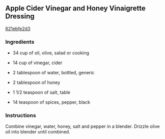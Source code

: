 ## Apple Cider Vinegar and Honey Vinaigrette Dressing

[621ebfe2d3](http://www.food.com/recipe/apple-cider-vinegar-and-honey-vinaigrette-dressing-396343)

### Ingredients

 - 34 cup of oil, olive, salad or cooking

 - 14 cup of vinegar, cider

 - 2 tablespoon of water, bottled, generic

 - 2 tablespoon of honey

 - 1 1/2 teaspoon of salt, table

 - 14 teaspoon of spices, pepper, black

### Instructions

Combine vinegar, water, honey, salt and pepper in a blender. Drizzle olive oil into blender until combined.